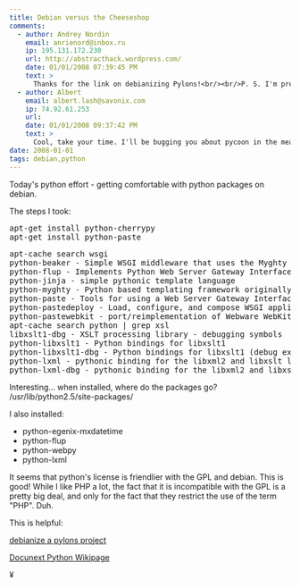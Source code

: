 ```yaml
---
title: Debian versus the Cheeseshop
comments:
  - author: Andrey Nordin
    email: anrienord@inbox.ru
    ip: 195.131.172.230
    url: http://abstracthack.wordpress.com/
    date: 01/01/2008 07:39:45 PM
    text: >
      Thanks for the link on debianizing Pylons!<br/><br/>P. S. I'm preparing my example project to try out dpkg and compare it to RPM. I'll be ready to continue our email conversation a little bit later.
  - author: Albert
    email: albert.lash@savonix.com
    ip: 74.92.61.253
    url:
    date: 01/01/2008 09:37:42 PM
    text: >
      Cool, take your time. I'll be bugging you about pycoon in the meantime. :-)
date: 2008-01-01
tags: debian,python
---
```

Today's python effort - getting comfortable with python packages on debian.

The steps I took:

<pre>
apt-get install python-cherrypy
apt-get install python-paste
</pre>

<pre>
apt-cache search wsgi
python-beaker - Simple WSGI middleware that uses the Myghty Container API
python-flup - Implements Python Web Server Gateway Interface (WSGI)
python-jinja - simple pythonic template language
python-myghty - Python based templating framework originally based on HTML::Mason
python-paste - Tools for using a Web Server Gateway Interface stack
python-pastedeploy - Load, configure, and compose WSGI applications and servers
python-pastewebkit - port/reimplementation of Webware WebKit in WSGI and Paste
apt-cache search python | grep xsl
libxslt1-dbg - XSLT processing library - debugging symbols
python-libxslt1 - Python bindings for libxslt1
python-libxslt1-dbg - Python bindings for libxslt1 (debug extension)
python-lxml - pythonic binding for the libxml2 and libxslt libraries
python-lxml-dbg - pythonic binding for the libxml2 and libxslt libraries (debug extension)
</pre>

Interesting... when installed, where do the packages go? /usr/lib/python2.5/site-packages/

I also installed:

* python-egenix-mxdatetime
* python-flup
* python-webpy
* python-lxml

It seems that python's license is friendlier with the GPL and debian. This is good! While I like PHP a lot, the fact that it is incompatible with the GPL is a pretty big deal, and only for the fact that they restrict the use of the term "PHP". Duh.

This is helpful:

<a href="http://wiki.pylonshq.com/display/pylonscookbook/Creating+a+Debian+package+from+your+Pylons+project">debianize a pylons project</a>

<a href="http://www.docunext.com/wiki/Python">Docunext Python Wikipage</a>

¥

